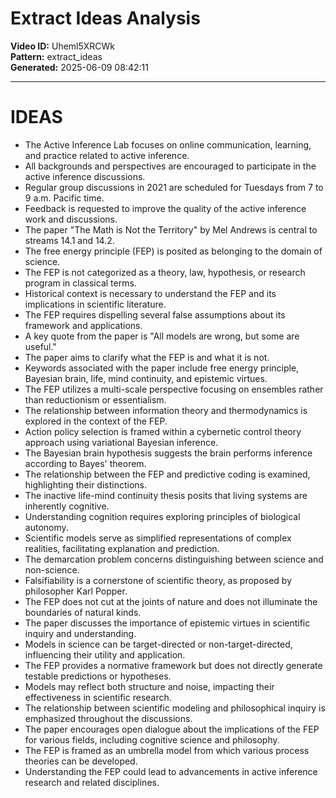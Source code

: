 # Extract Ideas Analysis

**Video ID:** Uheml5XRCWk  
**Pattern:** extract_ideas  
**Generated:** 2025-06-09 08:42:11  

---

# IDEAS

- The Active Inference Lab focuses on online communication, learning, and practice related to active inference.
- All backgrounds and perspectives are encouraged to participate in the active inference discussions.
- Regular group discussions in 2021 are scheduled for Tuesdays from 7 to 9 a.m. Pacific time.
- Feedback is requested to improve the quality of the active inference work and discussions.
- The paper "The Math is Not the Territory" by Mel Andrews is central to streams 14.1 and 14.2.
- The free energy principle (FEP) is posited as belonging to the domain of science.
- The FEP is not categorized as a theory, law, hypothesis, or research program in classical terms.
- Historical context is necessary to understand the FEP and its implications in scientific literature.
- The FEP requires dispelling several false assumptions about its framework and applications.
- A key quote from the paper is "All models are wrong, but some are useful."
- The paper aims to clarify what the FEP is and what it is not.
- Keywords associated with the paper include free energy principle, Bayesian brain, life, mind continuity, and epistemic virtues.
- The FEP utilizes a multi-scale perspective focusing on ensembles rather than reductionism or essentialism.
- The relationship between information theory and thermodynamics is explored in the context of the FEP.
- Action policy selection is framed within a cybernetic control theory approach using variational Bayesian inference.
- The Bayesian brain hypothesis suggests the brain performs inference according to Bayes' theorem.
- The relationship between the FEP and predictive coding is examined, highlighting their distinctions.
- The inactive life-mind continuity thesis posits that living systems are inherently cognitive.
- Understanding cognition requires exploring principles of biological autonomy.
- Scientific models serve as simplified representations of complex realities, facilitating explanation and prediction.
- The demarcation problem concerns distinguishing between science and non-science.
- Falsifiability is a cornerstone of scientific theory, as proposed by philosopher Karl Popper.
- The FEP does not cut at the joints of nature and does not illuminate the boundaries of natural kinds.
- The paper discusses the importance of epistemic virtues in scientific inquiry and understanding.
- Models in science can be target-directed or non-target-directed, influencing their utility and application.
- The FEP provides a normative framework but does not directly generate testable predictions or hypotheses.
- Models may reflect both structure and noise, impacting their effectiveness in scientific research.
- The relationship between scientific modeling and philosophical inquiry is emphasized throughout the discussions.
- The paper encourages open dialogue about the implications of the FEP for various fields, including cognitive science and philosophy.
- The FEP is framed as an umbrella model from which various process theories can be developed.
- Understanding the FEP could lead to advancements in active inference research and related disciplines.